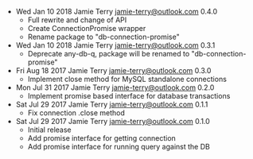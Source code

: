 * Wed Jan 10 2018 Jamie Terry <jamie-terry@outlook.com> 0.4.0
  - Full rewrite and change of API
  - Create ConnectionPromise wrapper
  - Rename package to "db-connection-promise"
* Wed Jan 10 2018 Jamie Terry <jamie-terry@outlook.com> 0.3.1
  - Deprecate any-db-q, package will be renamed to "db-connection-promise"
* Fri Aug 18 2017 Jamie Terry <jamie-terry@outlook.com> 0.3.0
  - Implement close method for MySQL standalone connections
* Mon Jul 31 2017 Jamie Terry <jamie-terry@outlook.com> 0.2.0
  - Implement promise based interface for database transactions
* Sat Jul 29 2017 Jamie Terry <jamie-terry@outlook.com> 0.1.1
  - Fix connection .close method
* Sat Jul 29 2017 Jamie Terry <jamie-terry@outlook.com> 0.1.0
  - Initial release
  - Add promise interface for getting connection
  - Add promise interface for running query against the DB
